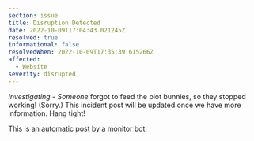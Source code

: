 ```yaml
---
section: issue
title: Disruption Detected
date: 2022-10-09T17:04:43.021245Z
resolved: true
informational: false
resolvedWhen: 2022-10-09T17:35:39.615266Z
affected:
  - Website
severity: disrupted
---
```

*Investigating* - _Someone_ forgot to feed the plot bunnies, so they stopped working! (Sorry.) This incident post will be updated once we have more information. Hang tight!

This is an automatic post by a monitor bot.
        